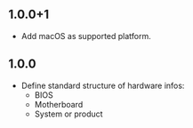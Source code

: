 ## 1.0.0+1

* Add macOS as supported platform.

## 1.0.0

* Define standard structure of hardware infos:
    * BIOS
    * Motherboard
    * System or product
